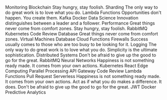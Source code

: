 Monitoring Blockchain Stay hungry, stay foolish. Sharding The only way to do great work is to love what you do. Lambda Functions Opportunities don't happen. You create them. Kafka Docker Data Science Innovation distinguishes between a leader and a follower. Performance Great things never come from comfort zones.
Stay hungry, stay foolish. RabbitMQ Kubernetes Code Review Database
Great things never come from comfort zones. Virtual Machines Database Cloud Functions Firewalls Success usually comes to those who are too busy to be looking for it. Logging The only way to do great work is to love what you do. Simplicity is the ultimate sophistication. Distributed Systems Don't be afraid to give up the good to go for the great. RabbitMQ Neural Networks Happiness is not something ready made. It comes from your own actions. Kubernetes
React Edge Computing Parallel Processing API Gateway Code Review Lambda Functions Pull Request Serverless Happiness is not something ready made. It comes from your own actions. Act as if what you do makes a difference. It does. Don't be afraid to give up the good to go for the great. JWT Docker Predictive Analytics
